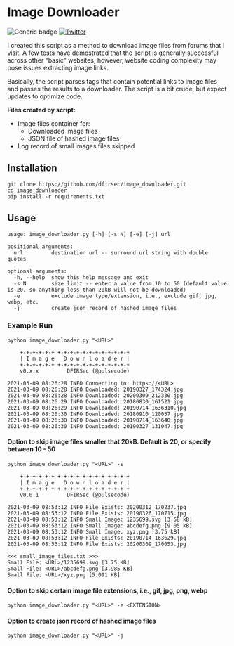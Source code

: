 # Image Downloader

![Generic badge](https://img.shields.io/badge/python-3.7-blue.svg) [![Twitter](https://img.shields.io/badge/Twitter-@pulsecode-blue.svg)](https://twitter.com/pulsecode)

I created this script as a method to download image files from forums that I visit. A few tests have demostrated that the script is generally successful across other "basic" websites, however, website coding complexity may pose issues extracting image links.

Basically, the script parses tags that contain potential links to image files and passes the results to a downloader. The script is a bit crude, but expect updates to optimize code.

**Files created by script:**

- Image files container for:
  - Downloaded image files
  - JSON file of hashed image files
- Log record of small images files skipped

## Installation

```text
git clone https://github.com/dfirsec/image_downloader.git
cd image_downloader
pip install -r requirements.txt
```

## Usage

```text
usage: image_downloader.py [-h] [-s N] [-e] [-j] url

positional arguments:
  url         destination url -- surround url string with double quotes

optional arguments:
  -h, --help  show this help message and exit
  -s N        size limit -- enter a value from 10 to 50 (default value is 20, so anything less than 20kB will not be downloaded)
  -e          exclude image type/extension, i.e., exclude gif, jpg, webp, etc.
  -j          create json record of hashed image files
```

### Example Run

```text
python image_downloader.py "<URL>"

    +-+-+-+-+-+ +-+-+-+-+-+-+-+-+-+-+-+
    | I m a g e   D o w n l o a d e r |
    +-+-+-+-+-+ +-+-+-+-+-+-+-+-+-+-+-+
    v0.x.x         DFIRSec (@pulsecode)

2021-03-09 08:26:28 INFO Connecting to: https://<URL>
2021-03-09 08:26:28 INFO Downloaded: 20190327_174324.jpg
2021-03-09 08:26:28 INFO Downloaded: 20200309_212330.jpg
2021-03-09 08:26:29 INFO Downloaded: 20180830_161521.jpg
2021-03-09 08:26:29 INFO Downloaded: 20190714_1636310.jpg
2021-03-09 08:26:30 INFO Downloaded: 20180910_120057.jpg
2021-03-09 08:26:30 INFO Downloaded: 20190714_163640.jpg
2021-03-09 08:26:30 INFO Downloaded: 20190327_131047.jpg
```

#### Option to skip image files smaller that 20kB. Default is 20, or specify between 10 - 50

```text
python image_downloader.py "<URL>" -s

    +-+-+-+-+-+ +-+-+-+-+-+-+-+-+-+-+-+
    | I m a g e   D o w n l o a d e r |
    +-+-+-+-+-+ +-+-+-+-+-+-+-+-+-+-+-+
    v0.0.1         DFIRSec (@pulsecode)

2021-03-09 08:53:12 INFO File Exists: 20200312_170237.jpg
2021-03-09 08:53:12 INFO File Exists: 20190326_170715.jpg
2021-03-09 08:53:12 INFO Small Image: 1235699.svg [3.58 kB]
2021-03-09 08:53:12 INFO Small Image: abcdefg.png [9.05 kB]
2021-03-09 08:53:12 INFO Small Image: xyz.png [3.75 kB]
2021-03-09 08:53:12 INFO File Exists: 20190714_163629.jpg
2021-03-09 08:53:12 INFO File Exists: 20200309_170653.jpg
```

```text
<<< small_image_files.txt >>>
Small File: <URL>/1235699.svg [3.75 KB]
Small File: <URL>/abcdefg.png [3.985 KB]
Small File: <URL>/xyz.png [5.091 KB]
```

#### Option to skip certain image file extensions, i.e., gif, jpg, png, webp

```text
python image_downloader.py "<URL>" -e <EXTENSION>
```

#### Option to create json record of hashed image files

```text
python image_downloader.py "<URL>" -j
```
